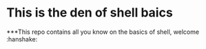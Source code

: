 # This is the den of shell baics
***This repo contains all you know on the basics of shell, welcome :hanshake:
